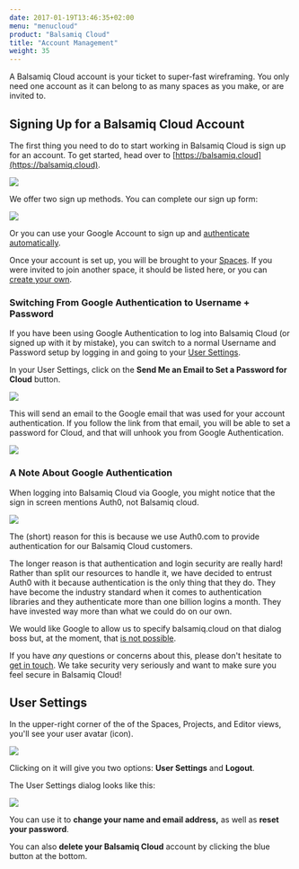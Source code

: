 ```yaml
---
date: 2017-01-19T13:46:35+02:00
menu: "menucloud"
product: "Balsamiq Cloud"
title: "Account Management"
weight: 35
---
```


A Balsamiq Cloud account is your ticket to super-fast wireframing. You only need one account as it can belong to as many spaces as you make, or are invited to.

## Signing Up for a Balsamiq Cloud Account

The first thing you need to do to start working in Balsamiq Cloud is sign up for an account. To get started, head over to [https://balsamiq.cloud](https://balsamiq.cloud).

![](//media.balsamiq.com/img/support/docs/cloud/signup_homepage.png)

We offer two sign up methods. You can complete our sign up form:

![](//media.balsamiq.com/img/support/docs/cloud/signup_form.png)

Or you can use your Google Account to sign up and [authenticate automatically](#a-note-about-google-authentication).

Once your account is set up, you will be brought to your [Spaces](../spaces). If you were invited to join another space, it should be listed here, or you can [create your own](../spaces/#creating-a-new-space).

### Switching From Google Authentication to Username + Password

If you have been using Google Authentication to log into Balsamiq Cloud (or signed up with it by mistake), you can switch to a normal Username and Password setup by logging in and going to your [User Settings](#user-settings).

In your User Settings, click on the **Send Me an Email to Set a Password for Cloud** button.

![](//media.balsamiq.com/img/support/docs/cloud/set-password.png)

This will send an email to the Google email that was used for your account authentication. If you follow the link from that email, you will be able to set a password for Cloud, and that will unhook you from Google Authentication.

![](//media.balsamiq.com/img/support/docs/cloud/change-password.png)

### A Note About Google Authentication

When logging into Balsamiq Cloud via Google, you might notice that the sign in screen mentions Auth0, not Balsamiq cloud.

![](//media.balsamiq.com/img/support/docs/cloud/auth0.png)

The (short) reason for this is because we use Auth0.com to provide authentication for our Balsamiq Cloud customers.

The longer reason is that authentication and login security are really hard! Rather than split our resources to handle it, we have decided to entrust Auth0 with it because authentication is the only thing that they do. They have become the industry standard when it comes to authentication libraries and they authenticate more than one billion logins a month. They have invested way more than what we could do on our own.

We would like Google to allow us to specify balsamiq.cloud on that dialog boss but, at the moment, that [is not possible](//community.auth0.com/questions/3724/in-social-registration-is-there-any-way-to-change).

If you have _any_ questions or concerns about this, please don't hesitate to [get in touch](mailto:support@balsamiq.com). We take security very seriously and want to make sure you feel secure in Balsamiq Cloud!

## User Settings

In the upper-right corner of the of the Spaces, Projects, and Editor views, you'll see your user avatar (icon).

![](//media.balsamiq.com/img/support/docs/cloud/user-avatar.png)

Clicking on it will give you two options: **User Settings** and **Logout**.

The User Settings dialog looks like this:

![](//media.balsamiq.com/img/support/docs/cloud/user-settings.png)

You can use it to **change your name and email address,** as well as **reset your password**.

You can also **delete your Balsamiq Cloud** account by clicking the blue button at the bottom.
